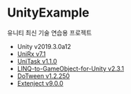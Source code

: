# UnityExample
 유니티 최신 기술 연습용 프로젝트

- Unity v2019.3.0a12
- [UniRx v7.1](https://github.com/neuecc/UniRx)
- [UniTask v1.1.0](https://github.com/Cysharp/UniTask)
- [LINQ-to-GameObject-for-Unity v2.3.1](https://assetstore.unity.com/packages/tools/integration/linq-to-gameobject-24256)
- [DoTween v1.2.250](https://assetstore.unity.com/packages/tools/animation/dotween-hotween-v2-27676)
- [Extenject v9.0.0](https://github.com/svermeulen/Extenject)